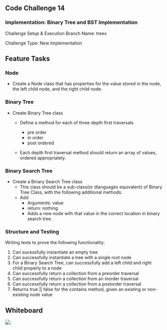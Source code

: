 ## Code Challenge 14

### Implementation: Binary Tree and BST Implementation

Challenge Setup & Execution
Branch Name: trees

Challenge Type: New Implementation

## Feature Tasks

### Node

* Create a Node class that has properties for the value stored in the node, the left child node, and the right child node.

### Binary Tree

* Create Binary Tree class
    * Define a method for each of three depth first traversals
        * pre order
        * in order
        * post ordered

    * Each depth first traversal method should return an array of values, ordered appropriately.

### Binary Search Tree

* Create a Binary Search Tree class
    * This class should be a sub-class(or dlanguages equivalent) of Binary Tree Class, with the following additional methods:
    * Add
        * Arguments: value
        * return: nothing
        * Adds a new node with that value in the correct location in binary search tree.

### Structure and Testing

Writing tests to prove the following functionality:

1. Can sucessfully instantiate an empty tree
2. Can successfully instantiate a tree with a single root node
3. For a Binary Search Tree, can successfully add a left child and right child properly to a node
4. Can successfully return a collection from a preorder traversal
5. Can successfully return a collection from an inorder traversal
6. Can successfully return a collection from a postorder traversal
7. Returns true || false for the contains method, given an existing or non-existing node value

## Whiteboard

![.](https://i.imgur.com/RJTlFYf.png)